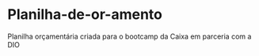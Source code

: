 # Planilha-de-or-amento
Planilha orçamentária criada para o bootcamp da Caixa em parceria com a DIO
